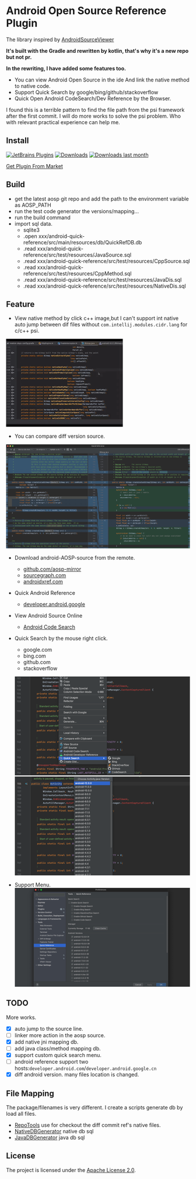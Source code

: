# Android Open Source Reference Plugin

The library inspired by [AndroidSourceViewer](https://github.com/pengwei1024/AndroidSourceViewer)

**It's built with the Gradle and rewritten by kotlin, that's why it's a new repo but not pr.**

**In the rewriting, I have added some features too.**

<!-- Plugin description -->

* You can view Android Open Source in the ide And link the native method to native code.
* Support Quick Search by google/bing/github/stackoverflow
* Quick Open Android CodeSearch/Dev Reference by the Browser.

I found this is a terrible pattern to find the file path from the psi framework after the first commit. I will do more
works to solve the psi problem. Who with relevant practical experience can help me.
<!-- Plugin description end -->

## Install

[![JetBrains Plugins](https://img.shields.io/jetbrains/plugin/v/18369-quick-reference.svg)](https://plugins.jetbrains.com/plugin/18369-quick-reference)
[![Downloads](https://img.shields.io/jetbrains/plugin/d/18369-quick-reference.svg)](https://plugins.jetbrains.com/plugin/18369-quick-reference)
[![Downloads last month](http://phpstorm.espend.de/badge/18369/last-month)](https://plugins.jetbrains.com/plugin/18369-quick-reference)

[Get Plugin From Market](https://plugins.jetbrains.com/plugin/18369-quick-reference/versions/stable/153417)

## Build

* get the latest aosp git repo and add the path to the environment variable as AOSP_PATH
* run the test code generator the versions/mapping...
* run the build command
* import sql data.
  * sqlite3
  * .open xxx/android-quick-reference/src/main/resources/db/QuickRefDB.db
  * .read xxx/android-quick-reference/src/test/resources/JavaSource.sql
  * .read xxx/android-quick-reference/src/test/resources/CppSource.sql
  * .read xxx/android-quick-reference/src/test/resources/CppMethod.sql
  * .read xxx/android-quick-reference/src/test/resources/JavaDis.sql
  * .read xxx/android-quick-reference/src/test/resources/NativeDis.sql

## Feature

* View native method by click c++ image,but I can't support int native auto jump between dif files
  without `com.intellij.modules.cidr.lang` for c/c++ psi.

![aosp-native](./screenshots/native-linker.gif)

* You can compare diff version source.

![plugin-diff.png](./screenshots/plugin-diff.png)

* Download android-AOSP-source from the remote.
    * [github.com/aosp-mirror](https://github.com/aosp-mirror/platform_frameworks_base)
    * [sourcegraph.com](https://sourcegraph.com/)
    * [androidxref.com](http://androidxref.com/)

* Quick Android Reference
    * [developer.android.google](https://developer.android.com/reference)

* View Android Source Online
    * [Android Code Search](https://cs.android.com/)

* Quick Search by the mouse right click.
    * google.com
    * bing.com
    * github.com
    * stackoverflow

  ![plugin-menu2](./screenshots/plugin-menu2.png)
  ![plugin-version](./screenshots/plugin-version.png)

* Support Menu.
  ![plugin-menu1](./screenshots/plugin-menu.png)

## TODO

More works.

- [x] auto jump to the source line.
- [ ] linker more action in the aosp source.
- [x] add native jni mapping db.
- [ ] add java class/method mapping db.
- [x] support custom quick search menu.
- [ ] android reference support two hosts:`developer.android.com`/`developer.android.google.cn`
- [x] diff android version. many files location is changed.

## File Mapping

The package/filenames is very different.
I create a scripts generate db by load all files.

* [RepoTools](./src/test/java/com/quickref/plugin/git/RepoTools.kt) use for checkout the diff commit ref's native files.
* [NativeDBGenerator](./src/test/java/com/quickref/plugin/db/NativeDBGenerator.kt) native db sql
* [JavaDBGenerator](./src/test/java/com/quickref/plugin/db/JavaDBGenerator.kt) java db sql

## License

The project is licensed under the [Apache License 2.0](./LICENSE.txt).
